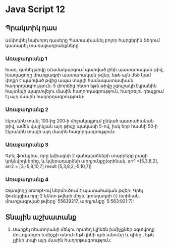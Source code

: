 # Java Script 12

## Պրակտիկ դաս

Ամփոփել նախորդ դասերը
Պատասխանել բոլոր հարցերին
Տեղում կատարել տառաջադրանքները

### Առաջադրանք 1

Խաղ․ գտնել թիվը (Համակարգում պահված լինի պատահական թիվ, խաղացողը մուտքագրի պատահական թվեր, եթե այն մեծ կամ փոքր է պահված թվից ապա տպվի համապատասխան հաղորդագրություն։ 5 փորձից հետո եթե թիվը չգուշակի էկրանին հայտնվի պարտվելու մասին հաղորդագրություն, հաղթելու դեպքում էլ այդ մասին հաղորդագրություն)։

### Առաջադրանք 2

էկրանին տպել 100֊ից 200֊ի միջակայքում ընկած պատահական թիվ, ամեն վայրկյան այդ թիվը պակասի 5-ով, իսկ երբ հասնի 50֊ի էկրանին տպվի այդ մասին հաղորդագրություն։

### Առաջադրանք 3

Գրել ֆուկցիա, որը կմիացնի 2 զանգվածների տարրերը բացի կրկնվողներից, և կվերադարձնի արդյունքը(օրինակ․ arr1 =[5,3,8,2], arr2 = [3,-5,8,10,7] result [5,3,8,2,-5,10,7])

### Առաջադրանք 4

Օգտվողը prompt-ով ներմուծում է պատահական թվեր։ Գրել ֆունկցիա որը 2 կենտ թվերի միջև կտեղադրի (:) (օրինակ․ մուտքագրված թվերը՝ 55639217, արդյունքը՝ 5:563:921:7):

## Տնային աշխատանք

1. Սարքել ռեստորանի մենյու որտեղ կլինեն խմիչքներ օգտվողը մուտքագրի խմիչքի անուն եթե լինի գրի անունը և գինը , եթե չլինի տպի այդ մասին հաղորթագրություն:

